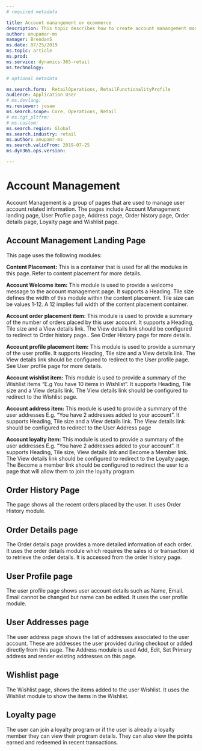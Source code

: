 ```yaml
---
# required metadata

title: Account manangement on ecommerce
description: This topic describes how to create account manangement modules and pages on ecommerce
author: anupamar-ms
manager: BrendanS
ms.date: 07/25/2019
ms.topic: article
ms.prod: 
ms.service: dynamics-365-retail
ms.technology: 

# optional metadata

ms.search.form:  RetailOperations, RetailFunctionalityProfile
audience: Application User
# ms.devlang: 
ms.reviewer: josaw
ms.search.scope: Core, Operations, Retail
# ms.tgt_pltfrm: 
# ms.custom: 
ms.search.region: Global
ms.search.industry: retail
ms.author: anupamr-ms
ms.search.validFrom: 2019-07-25
ms.dyn365.ops.version: 

---
```


# Account Management

 

Account Management is a group of pages that are used to manage user account related information. The pages include Account Management landing page, User Profile page, Address page, Order history page, Order details page, Loyalty page and Wishlist page.

## Account Management Landing Page

This page uses the following modules:

**Content Placement:** This is a container that is used for all the modules in this page. Refer to content placement for more details.

**Account Welcome item:** This module is used to provide a welcome message to the account management page. It supports a Heading. Tile size defines the width of this module within the content placement. Tile size can be values 1-12. A 12 implies full width of the content placement container.

**Account order placement item:** This module is used to provide a summary of the number of orders placed by this user account. It supports a Heading, Tile size and a View details link. The View details link should be configured to redirect to Order history page.. See Order History page for more details.

**Account profile placement item:** This module is used to provide a summary of the user profile. It supports Heading, Tile size and a View details link. The View details link should be configured to redirect to the User profile page. See User profile page for more details.

**Account wishlist item:** This module is used to provide a summary of the Wishlist items “E.g You have 10 items in Wishlist”.  It supports Heading, Tile size and a View details link. The View details link should be configured to redirect to the Wishlist page. 

**Account address item:** This module is used to provide a summary of the user addresses E.g. “You have 2 addresses added to your account”. It supports Heading, Tile size and a View details link. The View details link should be configured to redirect to the User Address page

**Account loyalty item:** This module is used to provide a summary of the user addresses E.g. “You have 2 addresses added to your account”. It supports Heading, Tile size, View details link and Become a Member link. The View details link should be configured to redirect to the Loyalty page. The Become a member link should be configured to redirect the user to a page that will allow them to join the loyalty program.

## Order History Page

The page shows all the recent orders placed by the user. It uses Order History module. 

## Order Details page

The Order details page provides a more detailed information of each order. It uses the order details module which requires the sales id or transaction id to retrieve the order details. It is accessed from the order history page.

## User Profile page

The user profile page shows user account details such as Name, Email. Email cannot be changed but name can be edited. It uses the user profile module.

## User Addresses page

The user address page shows the list of addresses associated to the user account. These are addresses the user provided during checkout or added directly from this page. The Address module is used Add, Edit, Set Primary address and render existing addresses on this page.

## Wishlist page

The Wishlist page, shows the items added to the user Wishlist. It uses the Wishlist module to show the items in the Wishlist.

## Loyalty page

The user can join a loyalty program or if the user is already a loyalty member they can view their program details. They can also view the points earned and redeemed in recent transactions.

 

 
